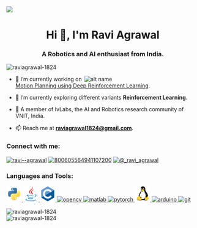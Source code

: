 <img src= "https://user-images.githubusercontent.com/109269344/228837585-27bc3287-7370-4a17-8e35-ceca69774fd7.jpeg" width="1100" >
<!-- <img src= "https://user-images.githubusercontent.com/109269344/228860017-6ea45456-df68-4aa4-aecd-e81414fd1080.jpeg" width="1100" height="350"> -->

<h1 align="center">Hi 👋, I'm Ravi Agrawal</h1>
<h3 align="center">A Robotics and AI enthusiast from India.</h3>

<p align="left"> <img src="https://komarev.com/ghpvc/?username=raviagrawal-1824&label=Profile%20views&color=0e75b6&style=flat" alt="raviagrawal-1824" /> </p>

<img align= "right" alt ="alt name" width="300" src="https://user-images.githubusercontent.com/109269344/228836721-59402513-6f0a-4f2b-bc75-97fb2453e3ea.gif">

- 🔭 I’m currently working on [Motion Planning using Deep Reinforcement Learning](https://github.com/RaviAgrawal-1824/Motion_Planning_using_Deep_Reinforcement_Learning).

- 🌱 I’m currently exploring different variants **Reinforcement Learning**.

- 🤖 A member of IvLabs, the AI and Robotics research community of VNIT, India.

- 📫 Reach me at **raviagrawal1824@gmail.com**.

<h3 align="left">Connect with me:</h3>
<p align="left">
<a href="https://linkedin.com/in/ravi--agrawal" target="blank"><img align="center" src="https://raw.githubusercontent.com/rahuldkjain/github-profile-readme-generator/master/src/images/icons/Social/linked-in-alt.svg" alt="ravi--agrawal" height="30" width="40" /></a>
<a href="https://discordapp.com/users/800605564941107200" target="blank"><img align="center" src="https://raw.githubusercontent.com/rahuldkjain/github-profile-readme-generator/master/src/images/icons/Social/discord.svg" alt="800605564941107200" height="30" width="40" /></a>
<a href="https://twitter.com/@_ravi_agrawal" target="blank"><img align="center" src="https://raw.githubusercontent.com/rahuldkjain/github-profile-readme-generator/master/src/images/icons/Social/twitter.svg" alt="@_ravi_agrawal" height="30" width="40" /></a>
</p>

<h3 align="left">Languages and Tools:</h3>
<p align="left"> <a href="https://www.python.org" target="_blank" rel="noreferrer"> <img src="https://raw.githubusercontent.com/devicons/devicon/master/icons/python/python-original.svg" alt="python" width="40" height="40"/> </a> <a href="https://www.java.com" target="_blank" rel="noreferrer"> <img src="https://raw.githubusercontent.com/devicons/devicon/master/icons/java/java-original.svg" alt="java" width="40" height="40"/> </a> <a href="https://www.cprogramming.com/" target="_blank" rel="noreferrer"> <img src="https://raw.githubusercontent.com/devicons/devicon/master/icons/c/c-original.svg" alt="c" width="40" height="40"/> </a> <a href="https://opencv.org/" target="_blank" rel="noreferrer"> <img src="https://www.vectorlogo.zone/logos/opencv/opencv-icon.svg" alt="opencv" width="40" height="40"/> </a> <a href="https://www.mathworks.com/" target="_blank" rel="noreferrer"> <img src="https://upload.wikimedia.org/wikipedia/commons/2/21/Matlab_Logo.png" alt="matlab" width="40" height="40"/> </a> <a href="https://pytorch.org/" target="_blank" rel="noreferrer"> <img src="https://www.vectorlogo.zone/logos/pytorch/pytorch-icon.svg" alt="pytorch" width="40" height="40"/> </a> <a href="https://www.linux.org/" target="_blank" rel="noreferrer"> <img src="https://raw.githubusercontent.com/devicons/devicon/master/icons/linux/linux-original.svg" alt="linux" width="40" height="40"/> </a> <a href="https://www.arduino.cc/" target="_blank" rel="noreferrer"> <img src="https://cdn.worldvectorlogo.com/logos/arduino-1.svg" alt="arduino" width="40" height="40"/> </a> <a href="https://git-scm.com/" target="_blank" rel="noreferrer"> <img src="https://www.vectorlogo.zone/logos/git-scm/git-scm-icon.svg" alt="git" width="40" height="40"/> </a> </p>


<img align="center" src="https://github-readme-stats.vercel.app/api?username=raviagrawal-1824&border_color=0000ff&title_color=0000ff&show_icons=true&theme=chartreuse-dark&icon_color=0000ff" alt="raviagrawal-1824" width="700"/>

<img align="left" src="https://github-readme-stats.vercel.app/api/top-langs?username=raviagrawal-1824&layout=compact&title_color=0000ff&border_color=0000ff&show_icons=true&theme=chartreuse-dark&icon_color=0000ff" alt="raviagrawal-1824" width="500"/>

<!-- https://user-images.githubusercontent.com/109269344/228855165-acecaca6-b74e-4832-8e6f-912788a2e493.svg -->
<!-- <a href="http://wiki.ros.org/" target="_blank" rel="noreferrer"> <img src="https://www.vectorlogo.zone/logos/ros/ros-ar21.svg" alt="ros" width="100" height="100"  /> </a> -->


